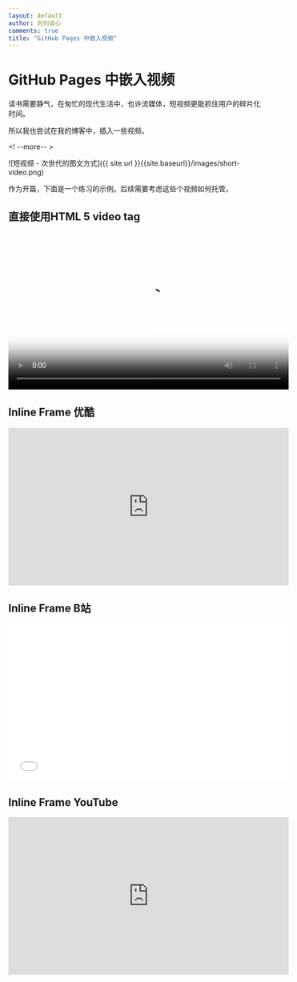 ```yaml
---
layout: default
author: 对刘谈心
comments: true
title: "GitHub Pages 中嵌入视频"
---
```


# GitHub Pages 中嵌入视频

读书需要静气，在匆忙的现代生活中，也许流媒体，短视频更能抓住用户的碎片化时间。

所以我也尝试在我的博客中，插入一些视频。

<! --more-- >

![短视频 - 次世代的图文方式]({{ site.url }}{{site.baseurl}}/images/short-video.png)

作为开篇，下面是一个练习的示例。后续需要考虑这些个视频如何托管。

## 直接使用HTML 5 video tag

<video width="560" height="315" src="https://media.w3.org/2010/05/sintel/trailer.mp4" controls="controls" poster="https://media.w3.org/2010/05/sintel/poster.png">
your browser does not support the  HTML5 Video element
</video>

## Inline Frame 优酷

<iframe width="560" height="315" src="http://player.youku.com/embed/XNjk4MzE4MTg4" frameborder="0" allowfullscreen></iframe>

## Inline Frame B站

<iframe width="560" height="315" src="//player.bilibili.com/player.html?aid=29819774&cid=51915240&page=1" 
frameborder="0" allowfullscreen></iframe>

## Inline Frame YouTube

<iframe width="560" height="315" src="https://www.youtube.com/embed/NJmE56oVJ9U" frameborder="0" allowfullscreen></iframe>
